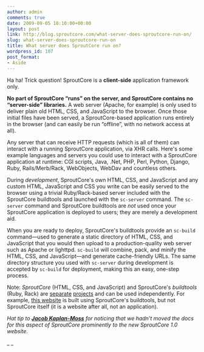 ```yaml
---
author: admin
comments: true
date: 2009-09-05 18:10:00+00:00
layout: post
link: http://blog.sproutcore.com/what-server-does-sproutcore-run-on/
slug: what-server-does-sproutcore-run-on
title: What server does SproutCore run on?
wordpress_id: 107
post_format:
- Aside
---
```


Ha ha! Trick question! SproutCore is a **client-side** application framework only.




**No part of SproutCore “runs” on the server, and SproutCore contains no “server-side” libraries.** A web server (Apache, for example) is only used to deliver plain old HTML, CSS, and JavaScript to the browser. Once those initial files have been served, a SproutCore-based application runs entirely in the browser (and can easily be run “offline”, with no network access at all).




Any server that can receive HTTP requests (which is all of them) can interact with a running SproutCore application, via XHR calls. Here's some example languages and servers you could use to interact with a SproutCore application at runtime: CGI scripts, Java, .Net, PHP, Perl, Python, Django, Ruby, Rails/Merb/Rack, WebObjects, WebDav and countless others.




During _development_, SproutCore's own HTML, CSS, and JavaScript and any custom HTML, JavaScript and CSS you write can be easily served to the browser using a trivial Ruby/Rack-based server included with the SproutCore buildtools and launched with the `sc-server` command. The `sc-server` command and SproutCore buildtools are _not_ used once your SproutCore application is deployed to users; they are merely a development aid.




When you are ready to deploy, SproutCore's buildtools provide an `sc-build` command—used to generate a static directory of HTML, CSS, and JavaScript that you would then upload to a production-quality web server such as Apache or lighttpd. `sc-build` will combine, pack, and minify the HTML, CSS, and JavaScript—and generate cache-friendly URLs. The same directory structure you used with `sc-server` during development is accepted by `sc-build` for deployment, making this an easy, one-step process.




Note: _SproutCore_ (HTML, CSS, and JavaScript) and SproutCore's _buildtools_ (Ruby, Rack) are [separate](http://github.com/sproutit/sproutcore/tree/master) [projects](http://github.com/sproutit/sproutcore-abbot/tree/master) and can be used independently. For example, [this website](http://www.sproutcore.com) is built using SproutCore's buildtools, but not SproutCore itself (it is a website after all, not an application).




_Hat tip to __[Jacob Kaplan-Moss](http://jacobian.org/)__ for noticing that we hadn't moved the docs for this aspect of SproutCore prominently to the new SproutCore 1.0 website._




_ _
